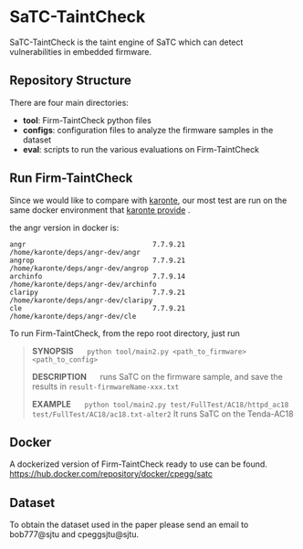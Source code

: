 # SaTC-TaintCheck

SaTC-TaintCheck is the taint engine of SaTC which can detect vulnerabilities in embedded firmware.

## Repository Structure

There are four main directories:
- **tool**: Firm-TaintCheck python files
- **configs**: configuration files to analyze the firmware samples in the dataset
- **eval**: scripts to run the various evaluations on Firm-TaintCheck

## Run Firm-TaintCheck

Since we would like to compare with [karonte](https://github.com/ucsb-seclab/karonte), our most test are run on the same docker environment that [karonte provide](https://hub.docker.com/r/badnack/karonte)
.

the angr version in docker is:

```
angr                               7.7.9.21    /home/karonte/deps/angr-dev/angr
angrop                             7.7.9.21    /home/karonte/deps/angr-dev/angrop
archinfo                           7.7.9.14    /home/karonte/deps/angr-dev/archinfo
claripy                            7.7.9.21    /home/karonte/deps/angr-dev/claripy
cle                                7.7.9.21    /home/karonte/deps/angr-dev/cle
```

To  run Firm-TaintCheck, from the repo root directory, just run
> **SYNOPSIS**
> &nbsp;&nbsp;&nbsp;&nbsp;&nbsp;`python tool/main2.py <path_to_firmware> <path_to_config>`
>
> **DESCRIPTION**
> &nbsp;&nbsp;&nbsp;&nbsp;&nbsp;runs SaTC on the firmware sample, and save the results in `result-firmwareName-xxx.txt`
>
> **EXAMPLE**
> &nbsp;&nbsp;&nbsp;&nbsp;&nbsp;`python tool/main2.py test/FullTest/AC18/httpd_ac18 test/FullTest/AC18/ac18.txt-alter2` It runs SaTC on the Tenda-AC18

## Docker
A dockerized version of Firm-TaintCheck ready to use can be found.
https://hub.docker.com/repository/docker/cpegg/satc

## Dataset
To obtain the dataset used in the paper please send an email to bob777@sjtu and cpeggsjtu@sjtu.
